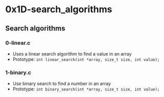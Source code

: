# 0x1D-search_algorithms

## Search algorithms
### 0-linear.c
* Uses a linear search algorithm to find a value in an array
* Prototype: `int linear_search(int *array, size_t size, int value);`

### 1-binary.c
* Use binary search to find a number in an array
* Prototype: `int binary_search(int *array, size_t size, int value);`

